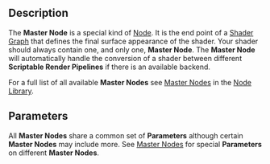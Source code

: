 ## Description

The **Master Node** is a special kind of [Node](Node.md). It is the end point of a [Shader Graph](Shader-Graph.md) that defines the final surface appearance of the shader. Your shader should always contain one, and only one, **Master Node**. The **Master Node** will automatically handle the conversion of a shader between different **Scriptable Render Pipelines** if there is an available backend.

For a full list of all available **Master Nodes** see [Master Nodes](Master-Nodes.md) in the [Node Library](Node-Library.md).

## Parameters

All **Master Nodes** share a common set of **Parameters** although certain **Master Nodes** may include more. See [Master Nodes](Master-Nodes.md) for special **Parameters** on different **Master Nodes**.